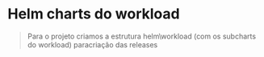 # Helm charts do workload

> Para o projeto criamos a estrutura helm\workload (com os subcharts do workload) paracriação das releases
